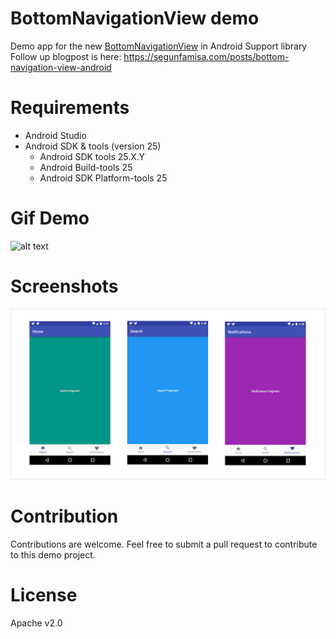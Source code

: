 # BottomNavigationView demo
Demo app for the new [BottomNavigationView](https://developer.android.com/reference/android/support/design/widget/BottomNavigationView.html) in Android Support library
Follow up blogpost is here: https://segunfamisa.com/posts/bottom-navigation-view-android

# Requirements
  * Android Studio
  * Android SDK & tools (version 25)
    * Android SDK tools 25.X.Y
    * Android Build-tools 25
    * Android SDK Platform-tools 25

# Gif Demo
![alt text](https://imgur.com/y0uv4tX.gif" "Demo app")

# Screenshots
![alt text](screens.png "Screens")

# Contribution
Contributions are welcome. Feel free to submit a pull request to contribute to this demo project.

# License
Apache v2.0
